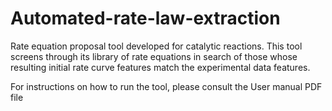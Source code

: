 # Automated-rate-law-extraction
Rate equation proposal tool developed for catalytic reactions. This tool screens through its library of rate equations in search of those whose resulting initial rate curve features match the experimental data features.

For instructions on how to run the tool, please consult the User manual PDF file
